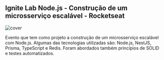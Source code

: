 ## Ignite Lab Node.js - Construção de um microsserviço escalável - Rocketseat

![cover]()

Evento que tem como projeto a construção de um microsserviço escalável com Node.js. Algumas das tecnologias utilizadas são: Node.js, NestJS, Prisma, TypeScript e Redis. Foram abordados também princípios de SOLID e testes automatizados.

